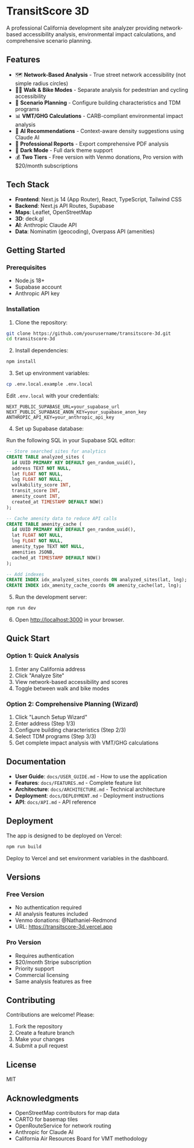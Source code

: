 # TransitScore 3D

A professional California development site analyzer providing network-based accessibility analysis, environmental impact calculations, and comprehensive scenario planning.

## Features

- 🗺️ **Network-Based Analysis** - True street network accessibility (not simple radius circles)
- 🚶🚴 **Walk & Bike Modes** - Separate analysis for pedestrian and cycling accessibility
- 🏢 **Scenario Planning** - Configure building characteristics and TDM programs
- 📊 **VMT/GHG Calculations** - CARB-compliant environmental impact analysis
- 🤖 **AI Recommendations** - Context-aware density suggestions using Claude AI
- 📄 **Professional Reports** - Export comprehensive PDF analysis
- 🌙 **Dark Mode** - Full dark theme support
- 💰 **Two Tiers** - Free version with Venmo donations, Pro version with $20/month subscriptions

## Tech Stack

- **Frontend**: Next.js 14 (App Router), React, TypeScript, Tailwind CSS
- **Backend**: Next.js API Routes, Supabase
- **Maps**: Leaflet, OpenStreetMap
- **3D**: deck.gl
- **AI**: Anthropic Claude API
- **Data**: Nominatim (geocoding), Overpass API (amenities)

## Getting Started

### Prerequisites

- Node.js 18+ 
- Supabase account
- Anthropic API key

### Installation

1. Clone the repository:
```bash
git clone https://github.com/yourusername/transitscore-3d.git
cd transitscore-3d
```

2. Install dependencies:
```bash
npm install
```

3. Set up environment variables:
```bash
cp .env.local.example .env.local
```

Edit `.env.local` with your credentials:
```
NEXT_PUBLIC_SUPABASE_URL=your_supabase_url
NEXT_PUBLIC_SUPABASE_ANON_KEY=your_supabase_anon_key
ANTHROPIC_API_KEY=your_anthropic_api_key
```

4. Set up Supabase database:

Run the following SQL in your Supabase SQL editor:

```sql
-- Store searched sites for analytics
CREATE TABLE analyzed_sites (
  id UUID PRIMARY KEY DEFAULT gen_random_uuid(),
  address TEXT NOT NULL,
  lat FLOAT NOT NULL,
  lng FLOAT NOT NULL,
  walkability_score INT,
  transit_score INT,
  amenity_count INT,
  created_at TIMESTAMP DEFAULT NOW()
);

-- Cache amenity data to reduce API calls
CREATE TABLE amenity_cache (
  id UUID PRIMARY KEY DEFAULT gen_random_uuid(),
  lat FLOAT NOT NULL,
  lng FLOAT NOT NULL,
  amenity_type TEXT NOT NULL,
  amenities JSONB,
  cached_at TIMESTAMP DEFAULT NOW()
);

-- Add indexes
CREATE INDEX idx_analyzed_sites_coords ON analyzed_sites(lat, lng);
CREATE INDEX idx_amenity_cache_coords ON amenity_cache(lat, lng);
```

5. Run the development server:
```bash
npm run dev
```

6. Open [http://localhost:3000](http://localhost:3000) in your browser.

## Quick Start

### Option 1: Quick Analysis
1. Enter any California address
2. Click "Analyze Site"
3. View network-based accessibility and scores
4. Toggle between walk and bike modes

### Option 2: Comprehensive Planning (Wizard)
1. Click "Launch Setup Wizard"
2. Enter address (Step 1/3)
3. Configure building characteristics (Step 2/3)
4. Select TDM programs (Step 3/3)
5. Get complete impact analysis with VMT/GHG calculations

## Documentation

- **User Guide**: `docs/USER_GUIDE.md` - How to use the application
- **Features**: `docs/FEATURES.md` - Complete feature list
- **Architecture**: `docs/ARCHITECTURE.md` - Technical architecture
- **Deployment**: `docs/DEPLOYMENT.md` - Deployment instructions
- **API**: `docs/API.md` - API reference

## Deployment

The app is designed to be deployed on Vercel:

```bash
npm run build
```

Deploy to Vercel and set environment variables in the dashboard.

## Versions

### Free Version
- No authentication required
- All analysis features included
- Venmo donations: @Nathaniel-Redmond
- URL: https://transitscore-3d.vercel.app

### Pro Version  
- Requires authentication
- $20/month Stripe subscription
- Priority support
- Commercial licensing
- Same analysis features as free

## Contributing

Contributions are welcome! Please:
1. Fork the repository
2. Create a feature branch
3. Make your changes
4. Submit a pull request

## License

MIT

## Acknowledgments

- OpenStreetMap contributors for map data
- CARTO for basemap tiles
- OpenRouteService for network routing
- Anthropic for Claude AI
- California Air Resources Board for VMT methodology

